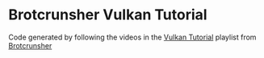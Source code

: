 # Brotcrunsher Vulkan Tutorial

Code generated by following the videos in the [Vulkan Tutorial](https://www.youtube.com/watch?v=mzVFHEmnRLg&list=PL58qjcU5nk8uH9mmlASm4SFy1yuPzDAH0) playlist from [Brotcrunsher](https://www.youtube.com/channel/UC-3thK6H2pfxxGAa7qljipQ)
